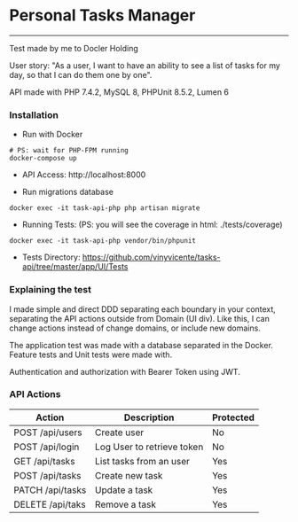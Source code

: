 # Personal Tasks Manager

---

Test made by me to Docler Holding

User story: "As a user, I want to have an ability to see a list of tasks for my day, so that I can do them one by one". 

API made with PHP 7.4.2, MySQL 8, PHPUnit 8.5.2, Lumen 6

### Installation

   * Run with Docker

```shell script
# PS: wait for PHP-FPM running
docker-compose up
```

   * API Access: http://localhost:8000
   
   * Run migrations database
   
```shell script
docker exec -it task-api-php php artisan migrate
```
   
   * Running Tests: (PS: you will see the coverage in html: ./tests/coverage)
   
```shell script
docker exec -it task-api-php vendor/bin/phpunit
```

   * Tests Directory: https://github.com/vinyvicente/tasks-api/tree/master/app/UI/Tests

### Explaining the test

I made simple and direct DDD separating each boundary in your context, separating the API actions outside from Domain (UI div). Like this, I can change actions instead of change domains, or include new domains.

The application test was made with a database separated in the Docker. Feature tests and Unit tests were made with.

Authentication and authorization with Bearer Token using JWT.

### API Actions

| Action           | Description                | Protected |
|------------------|----------------------------|-----------|
| POST /api/users  | Create user                | No        |
| POST /api/login  | Log User to retrieve token | No        |
| GET  /api/tasks  | List tasks from an user    | Yes       |
| POST /api/tasks  | Create new task            | Yes       |
| PATCH /api/tasks | Update a task              | Yes       |
| DELETE /api/taks | Remove a task              | Yes       | 

